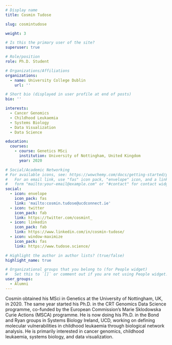 ```yaml
---
# Display name
title: Cosmin Tudose

slug: cosmintudose

weight: 3

# Is this the primary user of the site?
superuser: true

# Role/position
role: Ph.D. Student

# Organizations/Affiliations
organizations:
  - name: University College Dublin
    url: ''

# Short bio (displayed in user profile at end of posts)
bio: '' 

interests:
  - Cancer Genomics
  - Childhood Leukaemia
  - Systems Biology
  - Data Visualization
  - Data Science

education:
  courses:
    - course: Genetics MSci
      institution: University of Nottingham, United Kingdom
      year: 2020

# Social/Academic Networking
# For available icons, see: https://wowchemy.com/docs/getting-started/page-builder/#icons
#   For an email link, use "fas" icon pack, "envelope" icon, and a link in the
#   form "mailto:your-email@example.com" or "#contact" for contact widget.
social:
  - icon: envelope
    icon_pack: fas
    link: 'mailto:cosmin.tudose@ucdconnect.ie'
  - icon: twitter
    icon_pack: fab
    link: https://twitter.com/cosmint_
  - icon: linkedin
    icon_pack: fab
    link: https://www.linkedin.com/in/cosmin-tudose/
  - icon: window-maximize
    icon_pack: fas
    link: https://www.tudose.science/

# Highlight the author in author lists? (true/false)
highlight_name: true

# Organizational groups that you belong to (for People widget)
#   Set this to `[]` or comment out if you are not using People widget.
user_groups: 
  - Alumni
---
```


Cosmin obtained his MSci in Genetics at the University of Nottingham, UK, in 2020. The same year started his Ph.D. in the CRT Genomics Data Science programme, co-funded by the European Commission’s Marie Sklodowska Curie Actions (MSCA) programme. He is now doing his Ph.D. in the Bond and Ryan groups in Systems Biology Ireland, UCD, working on defining molecular vulnerabilities in childhood leukaemia through biological network analysis. He is primarily interested in cancer genomics, childhood leukaemia, systems biology, and data visualization.
